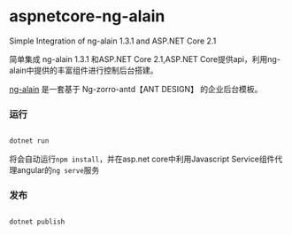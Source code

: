# aspnetcore-ng-alain

Simple Integration of ng-alain 1.3.1 and ASP.NET Core 2.1

简单集成 ng-alain 1.3.1 和ASP.NET Core 2.1,ASP.NET Core提供api，利用ng-alain中提供的丰富组件进行控制后台搭建。

[ng-alain](https://github.com/cipchk/ng-alain) 是一套基于 Ng-zorro-antd【ANT DESIGN】 的企业后台模板。

### 运行

```bash

dotnet run

```

将会自动运行`npm install`，并在asp.net core中利用Javascript Service组件代理angular的`ng serve`服务

### 发布

```bash

dotnet publish

```
